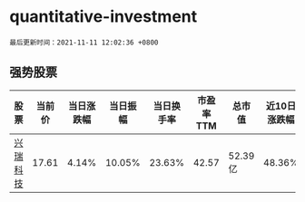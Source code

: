 # quantitative-investment

`最后更新时间：2021-11-11 12:02:36 +0800`

## 强势股票

|股票|当前价|当日涨跌幅|当日振幅|当日换手率|市盈率TTM|总市值|近10日涨跌幅|
|----|----|----|----|----|----|----|----|
|[兴瑞科技](https://xueqiu.com/S/SZ002937)|17.61|4.14%|10.05%|23.63%|42.57|52.39亿|48.36%|
